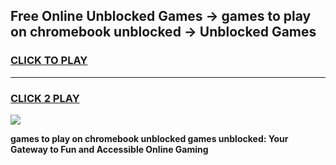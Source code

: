 
## Free Online Unblocked Games → games to play on chromebook unblocked → Unblocked Games
<h3>
<a href="https://premium.freeplayer.one?title=games_to_play_on_chromebook_unblocked&ref=21F">CLICK TO PLAY</a></h3>
<hr>

<h3>
<a href="https://premium.freeplayer.one?title=games_to_play_on_chromebook_unblocked&ref=21F">CLICK 2 PLAY</a>
  
</h3>

<a href="https://premium.freeplayer.one?title=games_to_play_on_chromebook_unblocked&ref=21F/"><img src="https://clearcache.store/games.png"></a>


**games to play on chromebook unblocked games unblocked: Your Gateway to Fun and Accessible Online Gaming**
